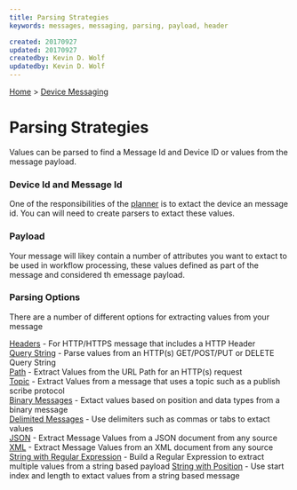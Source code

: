 ```yaml
---
title: Parsing Strategies
keywords: messages, messaging, parsing, payload, header

created: 20170927
updated: 20170927
createdby: Kevin D. Wolf
updatedby: Kevin D. Wolf
---
```

[Home](Index.md) > [Device Messaging](../Index.md)

# Parsing Strategies

Values can be parsed to find a Message Id and Device ID or values from the message payload.

### Device Id and Message Id
One of the responsibilities of the [planner](../../PipelineModules/Planner.md) is to extact the device an message id.  You can will need to create parsers to extact these values.

### Payload
Your message will likey contain a number of attributes you want to extact to be used in workflow processing, these values defined as part of
the message and considered th emessage payload.

### Parsing Options
There are a number of different options for extracting values from your message

[Headers](ParsingFromHeader.md) - For HTTP/HTTPS message that includes a HTTP Header  
[Query String](ParsingFromQueryString.md) - Parse values from an HTTP(s) GET/POST/PUT or DELETE Query String   
[Path](ParsingFromPath.md) - Extract Values from the URL Path for an HTTP(s) request  
[Topic](ParsingTopics.md) - Extract Values from a message that uses a topic such as a publish scribe protocol  
[Binary Messages](ParsingBinaryMessages.md) - Extact values based on position and data types from a binary message  
[Delimited Messages](ParsingDelimitedMessage.md) - Use delimiters such as commas or tabs to extact values  
[JSON](ParsingJsonMessage.md) - Extract Message Values from a JSON document from any source  
[XML](ParsingXmlMessage.md) - Extract Message Values from an XML document from any source  
[String with Regular Expression](ParsingWithRegEx.md) - Build a Regular Expression to extract multiple values from a string based payload 
[String with Position](ParsingStringMessage.md) - Use start index and length to extact values from a string based message
